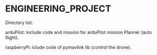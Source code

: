 # ENGINEERING_PROJECT


Directory list:

arduPilot: 
	include code and mission for arduPilot mission Planner (auto flight).
	
raspberryPi: 
	iclude code of pymavlink lib (control the drone).